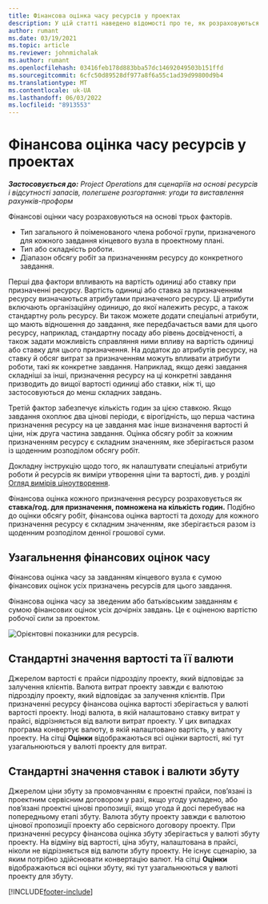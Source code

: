 ```yaml
---
title: Фінансова оцінка часу ресурсів у проектах
description: У цій статті наведено відомості про те, як розраховуються фінансові оцінки часу.
author: rumant
ms.date: 03/19/2021
ms.topic: article
ms.reviewer: johnmichalak
ms.author: rumant
ms.openlocfilehash: 03416feb178d883bba57dc14692049503b151ffd
ms.sourcegitcommit: 6cfc50d89528df977a8f6a55c1ad39d99800d9b4
ms.translationtype: MT
ms.contentlocale: uk-UA
ms.lasthandoff: 06/03/2022
ms.locfileid: "8913553"
---
```

# <a name="financial-estimates-for-resource-time-on-projects"></a>Фінансова оцінка часу ресурсів у проектах

_**Застосовується до:** Project Operations для сценаріїв на основі ресурсів і відсутності запасів, полегшене розгортання: угоди та виставлення рахунків-проформ_

Фінансові оцінки часу розраховуються на основі трьох факторів. 

- Тип загального й поіменованого члена робочої групи, призначеного для кожного завдання кінцевого вузла в проектному плані. 
- Тип або складність роботи.
- Діапазон обсягу робіт за призначенням ресурсу до конкретного завдання. 

Перші два фактори впливають на вартість одиниці або ставку при призначенні ресурсу. Вартість одиниці або ставка за призначенням ресурсу визначаються атрибутами призначеного ресурсу. Ці атрибути включають організаційну одиницю, до якої належить ресурс, а також стандартну роль ресурсу. Ви також можете додати спеціальні атрибути, що мають відношення до завдання, яке передбачається вами для цього ресурсу, наприклад, стандартну посаду або рівень досвідченості, а також задати можливість справляння ними впливу на вартість одиниці або ставку для цього призначення.
На додаток до атрибутів ресурсу, на ставку й обсяг витрат за призначенням можуть впливати атрибути роботи, такі як конкретне завдання. Наприклад, якщо деякі завдання складніші за інші, призначення ресурсу на ці конкретні завдання призводить до вищої вартості одиниці або ставки, ніж ті, що застосовуються до менш складних завдань.   

Третій фактор забезпечує кількість годин за цією ставкою. Якщо завдання охоплює два цінові періоди, є вірогідність, що перша частина призначення ресурсу на це завдання має інше визначення вартості й ціни, ніж друга частина завдання. Оцінка обсягу робіт за кожним призначенням ресурсу є складним значенням, яке зберігається разом із щоденним розподілом обсягу робіт.

Докладну інструкцію щодо того, як налаштувати спеціальні атрибути роботи й ресурсів як виміри утворення ціни та вартості, див. у розділі [Огляд вимірів ціноутворення](../pricing-costing/pricing-dimensions-overview.md).

Фінансова оцінка кожного призначення ресурсу розраховується як **ставка/год. для призначення, помножена на кількість годин.**  Подібно до оцінки обсягу робіт, фінансова оцінка вартості та доходу для кожного призначення ресурсу є складним значенням, яке зберігається разом із щоденним розподілом денної грошової суми. 

## <a name="summarizing-financial-estimates-for-time"></a>Узагальнення фінансових оцінок часу
Фінансова оцінка часу за завданням кінцевого вузла є сумою фінансових оцінок усіх призначень ресурсів для цього завдання.

Фінансова оцінка часу за зведеним або батьківським завданням є сумою фінансових оцінок усіх дочірніх завдань. Це є оціненою вартістю робочої сили за проектом. 

![Орієнтовні показники для ресурсів.](./media/navigation12.png)

## <a name="default-cost-price-and-cost-currency"></a>Стандартні значення вартості та її валюти

Джерелом вартості є прайси підрозділу проекту, який відповідає за залучення клієнтів. Валюта витрат проекту завжди є валютою підрозділу проекту, який відповідає за залучення клієнтів. При призначенні ресурсу фінансова оцінка вартості зберігається у валюті вартості проекту. Іноді валюта, в якій налаштовано ставку витрат у прайсі, відрізняється від валюти витрат проекту. У цих випадках програма конвертує валюту, в якій налаштовано вартість, у валюту проекту. На сітці **Оцінки** відображаються всі оцінки вартості, які тут узагальнюються у валюті проекту для витрат. 

## <a name="default-bill-rate-and-sales-currency"></a>Стандартні значення ставок і валюти збуту

Джерелом ціни збуту за промовчанням є проектні прайси, пов’язані із проектним сервісним договором у разі, якщо угоду укладено, або пов’язані проектні цінові пропозиції, якщо угода й досі перебуває на попередньому етапі збуту. Валюта збуту проекту завжди є валютою цінової пропозиції проекту або сервісного договору проекту. При призначенні ресурсу фінансова оцінка збуту зберігається у валюті збуту проекту. На відміну від вартості, ціна збуту, налаштована в прайсі, ніколи не відрізняється від валюти збуту проекту. Не існує сценарію, за яким потрібно здійснювати конвертацію валют. На сітці **Оцінки** відображаються всі оцінки збуту, які тут узагальнюються у валюті проекту для збуту. 

[!INCLUDE[footer-include](../includes/footer-banner.md)]
